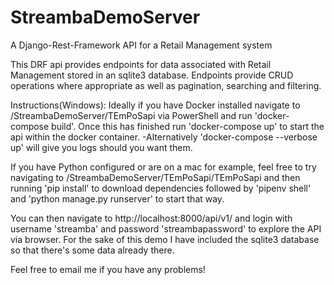 # StreambaDemoServer
A Django-Rest-Framework API for a Retail Management system

This DRF api provides endpoints for data associated with Retail Management stored in an sqlite3 database. Endpoints provide CRUD operations where appropriate as well as pagination, searching and filtering. 

Instructions(Windows):
Ideally if you have Docker installed navigate to /StreambaDemoServer/TEmPoSapi via PowerShell and run 'docker-compose build'. Once this has finished run 'docker-compose up' to start the api within the docker container. 
-Alternatively 'docker-compose --verbose up' will give you logs should you want them. 

If you have Python configured or are on a mac for example, feel free to try navigating to /StreambaDemoServer/TEmPoSapi/TEmPoSapi and then running 'pip install' to download dependencies followed by 'pipenv shell' and 'python manage.py runserver' to start that way. 

You can then navigate to http://localhost:8000/api/v1/ and login with username 'streamba' and password 'streambapassword' to explore the API via browser. For the sake of this demo I have included the sqlite3 database so that there's some data already there. 

Feel free to email me if you have any problems!
